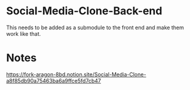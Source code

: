 # Social-Media-Clone-Back-end
This needs to be added as a submodule to the front end and make them work like that.

# Notes
https://fork-aragon-8bd.notion.site/Social-Media-Clone-a8f85db90a75463ba6a9ffce5fd7cb47
